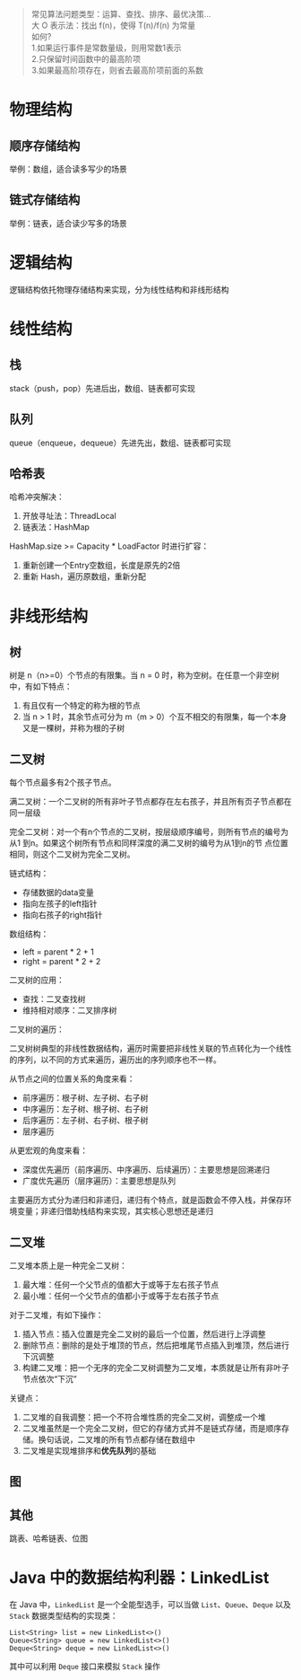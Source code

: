 >常见算法问题类型：运算、查找、排序、最优决策...  
大 O 表示法：找出 f(n)，使得 T(n)/f(n) 为常量  
如何?     
1.如果运行事件是常数量级，则用常数1表示  
2.只保留时间函数中的最高阶项  
3.如果最高阶项存在，则省去最高阶项前面的系数
# 物理结构
## 顺序存储结构
举例：数组，适合读多写少的场景
## 链式存储结构
举例：链表，适合读少写多的场景
# 逻辑结构
逻辑结构依托物理存储结构来实现，分为线性结构和非线形结构
# 线性结构
## 栈
stack（push，pop）先进后出，数组、链表都可实现
## 队列
queue（enqueue，dequeue）先进先出，数组、链表都可实现
## 哈希表
哈希冲突解决：
1. 开放寻址法：ThreadLocal
2. 链表法：HashMap

HashMap.size >= Capacity * LoadFactor 时进行扩容：
1. 重新创建一个Entry空数组，长度是原先的2倍
2. 重新 Hash，遍历原数组，重新分配
# 非线形结构
## 树
树是 n（n>=0）个节点的有限集。当 n = 0 时，称为空树。在任意一个非空树中，有如下特点：
1. 有且仅有一个特定的称为根的节点
2. 当 n > 1 时，其余节点可分为 m（m > 0）个互不相交的有限集，每一个本身又是一棵树，并称为根的子树
## 二叉树
每个节点最多有2个孩子节点。

满二叉树：一个二叉树的所有非叶子节点都存在左右孩子，并且所有页子节点都在同一层级

完全二叉树：对一个有n个节点的二叉树，按层级顺序编号，则所有节点的编号为从1 到n。如果这个树所有节点和同样深度的满二叉树的编号为从1到n的节 点位置相同，则这个二叉树为完全二叉树。

链式结构：
- 存储数据的data变量
- 指向左孩子的left指针
- 指向右孩子的right指针

数组结构：
- left = parent * 2 + 1
- right = parent * 2 + 2

二叉树的应用：
- 查找：二叉查找树
- 维持相对顺序：二叉排序树

二叉树的遍历：

二叉树树典型的非线性数据结构，遍历时需要把非线性关联的节点转化为一个线性的序列，以不同的方式来遍历，遍历出的序列顺序也不一样。

从节点之间的位置关系的角度来看：
- 前序遍历：根子树、左子树、右子树
- 中序遍历：左子树、根子树、右子树
- 后序遍历：左子树、右子树、根子树
- 层序遍历

从更宏观的角度来看：
- 深度优先遍历（前序遍历、中序遍历、后续遍历）：主要思想是回溯递归
- 广度优先遍历（层序遍历）：主要思想是队列

主要遍历方式分为递归和非递归，递归有个特点，就是函数会不停入栈，并保存环境变量；非递归借助栈结构来实现，其实核心思想还是递归
## 二叉堆
二叉堆本质上是一种完全二叉树：
1. 最大堆：任何一个父节点的值都大于或等于左右孩子节点
2. 最小堆：任何一个父节点的值都小于或等于左右孩子节点

对于二叉堆，有如下操作：
1. 插入节点：插入位置是完全二叉树的最后一个位置，然后进行上浮调整
2. 删除节点：删除的是处于堆顶的节点，然后把堆尾节点插入到堆顶，然后进行下沉调整
3. 构建二叉堆：把一个无序的完全二叉树调整为二叉堆，本质就是让所有非叶子节点依次“下沉”

关键点：
1. 二叉堆的自我调整：把一个不符合堆性质的完全二叉树，调整成一个堆
2. 二叉堆虽然是一个完全二叉树，但它的存储方式并不是链式存储，而是顺序存储。换句话说，二叉堆的所有节点都存储在数组中
3. 二叉堆是实现堆排序和**优先队列**的基础

## 图
## 其他
跳表、哈希链表、位图

# Java 中的数据结构利器：LinkedList
在 Java 中，`LinkedList` 是一个全能型选手，可以当做 `List`、`Queue`、`Deque` 以及 `Stack` 数据类型结构的实现类：
```
List<String> list = new LinkedList<>()
Queue<String> queue = new LinkedList<>()
Deque<String> deque = new LinkedList<>()
```
其中可以利用 `Deque` 接口来模拟 `Stack` 操作